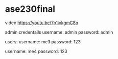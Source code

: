 # ase230final

video https://youtu.be/7p1ivkgmC8o

admin credentails
username: admin
password: admin

users:
username: me3
password: 123

username: me4
password: 123
